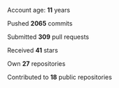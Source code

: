 Account age: **11** years

Pushed **2065** commits

Submitted **309** pull requests

Received **41** stars

Own **27** repositories

Contributed to **18** public repositories

